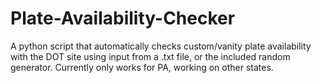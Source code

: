 # Plate-Availability-Checker
A python script that automatically checks custom/vanity plate availability with the DOT site using input from a .txt file, or the included random generator. Currently only works for PA, working on other states.
